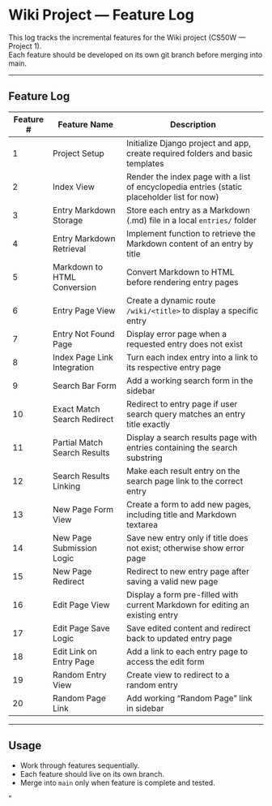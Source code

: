 # Wiki Project — Feature Log

This log tracks the incremental features for the Wiki project (CS50W — Project 1).  
Each feature should be developed on its own git branch before merging into main.

---

## Feature Log

| Feature # | Feature Name                 | Description                                                                                  |
|-----------|------------------------------|----------------------------------------------------------------------------------------------|
| 1         | Project Setup                | Initialize Django project and app, create required folders and basic templates               |
| 2         | Index View                   | Render the index page with a list of encyclopedia entries (static placeholder list for now)  |
| 3         | Entry Markdown Storage       | Store each entry as a Markdown (.md) file in a local `entries/` folder                       |
| 4         | Entry Markdown Retrieval     | Implement function to retrieve the Markdown content of an entry by title                     |
| 5         | Markdown to HTML Conversion  | Convert Markdown to HTML before rendering entry pages                                        |
| 6         | Entry Page View              | Create a dynamic route `/wiki/<title>` to display a specific entry                           |
| 7         | Entry Not Found Page         | Display error page when a requested entry does not exist                                     |
| 8         | Index Page Link Integration  | Turn each index entry into a link to its respective entry page                               |
| 9         | Search Bar Form              | Add a working search form in the sidebar                                                     |
| 10        | Exact Match Search Redirect  | Redirect to entry page if user search query matches an entry title exactly                   |
| 11        | Partial Match Search Results | Display a search results page with entries containing the search substring                   |
| 12        | Search Results Linking       | Make each result entry on the search page link to the correct entry                          |
| 13        | New Page Form View           | Create a form to add new pages, including title and Markdown textarea                        |
| 14        | New Page Submission Logic    | Save new entry only if title does not exist; otherwise show error page                       |
| 15        | New Page Redirect            | Redirect to new entry page after saving a valid new page                                     |
| 16        | Edit Page View               | Display a form pre-filled with current Markdown for editing an existing entry                |
| 17        | Edit Page Save Logic         | Save edited content and redirect back to updated entry page                                  |
| 18        | Edit Link on Entry Page      | Add a link to each entry page to access the edit form                                        |
| 19        | Random Entry View            | Create view to redirect to a random entry                                                    |
| 20        | Random Page Link             | Add working “Random Page” link in sidebar                                                    |

---

## Usage

- Work through features sequentially.
- Each feature should live on its own branch.
- Merge into `main` only when feature is complete and tested.

”